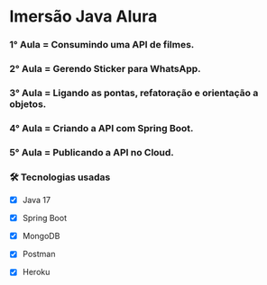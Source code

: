 # Imersão Java Alura 


### 1° Aula = Consumindo uma API de filmes.
### 2° Aula = Gerendo Sticker para WhatsApp.
### 3° Aula = Ligando as pontas, refatoração e orientação a objetos.
### 4° Aula = Criando a API com Spring Boot.
### 5° Aula = Publicando a API no Cloud.






### 🛠 Tecnologias usadas

- [x] Java 17
- [x] Spring Boot
- [x] MongoDB
- [x] Postman
- [x] Heroku 

